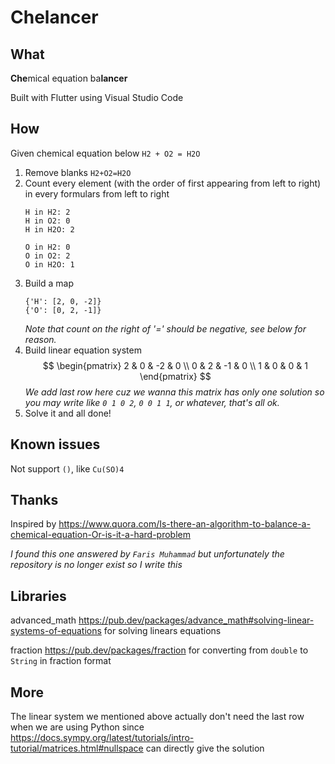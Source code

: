# Chelancer

## What

**Che**mical equation ba**lancer**

Built with Flutter using Visual Studio Code

## How

Given chemical equation below
`H2 + O2 = H2O`

1. Remove blanks
   `H2+O2=H2O`
2. Count every element (with the order of first appearing from left to right) in every formulars from left to right
   ```
   H in H2: 2
   H in O2: 0
   H in H2O: 2
   
   O in H2: 0
   O in O2: 2
   O in H2O: 1
   ```
3. Build a map
   ```
   {'H': [2, 0, -2]}
   {'O': [0, 2, -1]}
   ```
   *Note that count on the right of '=' should be negative, see below for reason.*
4. Build linear equation system
   $$
   \begin{pmatrix}
   2 & 0 & -2 & 0 \\
   0 & 2 & -1 & 0 \\
   1 & 0 & 0 & 1
   \end{pmatrix}
   $$
   *We add last row here cuz we wanna this matrix has only one solution so you may write like `0 1 0 2`, `0 0 1 1`, or whatever, that's all ok.*
5. Solve it and all done!

## Known issues

Not support `()`, like `Cu(SO)4`

## Thanks

Inspired by https://www.quora.com/Is-there-an-algorithm-to-balance-a-chemical-equation-Or-is-it-a-hard-problem

*I found this one answered by `Faris Muhammad` but unfortunately the repository is no longer exist so I write this*

## Libraries

advanced_math https://pub.dev/packages/advance_math#solving-linear-systems-of-equations for solving linears equations

fraction https://pub.dev/packages/fraction for converting from `double` to `String` in fraction format

## More

The linear system we mentioned above actually don't need the last row when we are using Python since https://docs.sympy.org/latest/tutorials/intro-tutorial/matrices.html#nullspace can directly give the solution